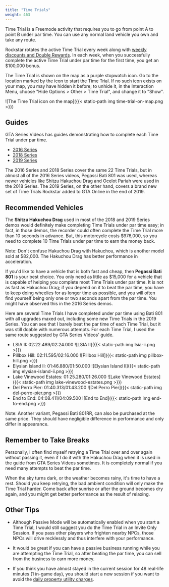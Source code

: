 ```yaml
---
title: "Time Trials"
weight: 463
---
```


Time Trial is a Freemode activity that requires you to go from point A to point
B under par time. You can use any normal land vehicle you own and take any
route.

Rockstar rotates the active Time Trial every week along with [weekly discounts
and Double Rewards](weekly-events). In each week, when you successfully
complete the active Time Trial under par time for the first time, you get an
$100,000 bonus.

The Time Trial is shown on the map as a purple stopwatch icon. Go to the
location marked by the icon to start the Time Trial. If no such icon exists on
your map, you may have hidden it before; to unhide it, in the Interaction Menu,
choose "Hide Options > Other > Time Trial", and change it to "Show".

![The Time Trial icon on the map]({{< static-path img time-trial-on-map.png >}})

## Guides

GTA Series Videos has guides demonstrating how to complete each Time Trial
under par time.

- [2016
  Series](https://www.youtube.com/playlist?list=PLQ3KzJPBsAHkhpXdAUaCIjsjDlxCbGiV5)
- [2018
  Series](https://www.youtube.com/playlist?list=PLQ3KzJPBsAHnIdaXgZndBfC2oE0wuU1Fw)
- [2019
  Series](https://www.youtube.com/playlist?list=PLQ3KzJPBsAHmSH2VeJVdXZdFPnNi4kIqj)

The 2016 Series and 2018 Series cover the same 22 Time Trials, but in almost
all of the 2016 Series videos, Pegassi Bati 801 was used, whereas newer
vehicles like Shitzu Hakuchou Drag and Ocelot Pariah were used in the 2018
Series. The 2019 Series, on the other hand, covers a brand new set of Time
Trials Rockstar added to GTA Online in the end of 2019.

## Recommended Vehicles

The **Shitzu Hakuchou Drag** used in most of the 2018 and 2019 Series demos
would definitely make completing Time Trials under par time easy; in fact, in
those demos, the recorder could often complete the Time Trial more than 10
seconds in advance. But, this motorcycle costs $976,000, so you need to
complete 10 Time Trials under par time to earn the money back.

Note: Don't confuse Hakuchou Drag with Hakuchou, which is another model sold at
$82,000. The Hakuchou Drag has better performance in acceleration.

If you'd like to have a vehicle that is both fast and cheap, then **Pegassi
Bati 801** is your best choice. You only need as little as $15,000 for a
vehicle that is capable of helping you complete most Time Trials under par
time. It is not as fast as Hakuchou Drag; if you depend on it to beat the par
time, you have to keep doing wheelies for as longer time as possible, and you
will often find yourself being only one or two seconds apart from the par time.
You might have observed this in the 2016 Series demos.

Here are several Time Trials I have completed under par time using Bati 801
with all upgrades maxed out, including some new Time Trials in the 2019 Series.
You can see that I barely beat the par time of each Time Trial, but it was
still doable with numerous attempts. For each Time Trial, I used the same route
suggested by GTA Series Videos' guide.

- LSIA II: 02:22.489/02:24.000
  ![LSIA II]({{< static-path img lsia-ii.png >}})
- Pillbox Hill: 02:11.595/02:16.000
  ![Pillbox Hill]({{< static-path img pillbox-hill.png >}})
- Elysian Island II: 01:46.880/01:50.000
  ![Elysian Island II]({{< static-path img elysian-island-ii.png >}})
- Lake Vinewood Estates: 01:25.280/01:26.000
  ![Lake Vinewood Estates]({{< static-path img lake-vinewood-estates.png >}})
- Del Perro Pier: 01:40.313/01:43.200
  ![Del Perro Pier]({{< static-path img del-perro-pier.png >}})
- End to End: 04:08.411/04:09.500
  ![End to End]({{< static-path img end-to-end.png >}})

Note: Another variant, Pegassi Bati 801RR, can also be purchased at the same
price. They should have negligible difference in performance and only differ in
appearance.

## Remember to Take Breaks

Personally, I often find myself retrying a Time Trial over and over again
without passing it, even if I do it with the Hakuchou Drag when it is used in
the guide from GTA Series Videos sometimes. It is completely normal if you need
many attempts to beat the par time.

When the sky turns dark, or the weather becomes rainy, it's time to have a
rest. Should you keep retrying, the bad ambient condition will only make the
Time Trial harder. Come back after sunrise or after the ground becomes dry
again, and you might get better performance as the result of relaxing.

## Other Tips

- Although Passive Mode will be automatically enabled when you start a Time
  Trial, I would still suggest you do the Time Trial in an Invite Only Session.
  If you pass other players who frighten nearby NPCs, those NPCs will drive
  recklessly and thus interfere with your performance.

- It would be great if you can have a passive business running while you are
  attempting the Time Trial, so after beating the par time, you can sell from
  the business to earn more money.

- If you think you have almost stayed in the current session for 48 real-life
  minutes (1 in-game day), you should start a new session if you want to avoid
  the [daily property utility charges](property-utility-charges).
